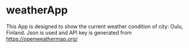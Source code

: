 # weatherApp
This App is designed to show the current weather condition of city: Oulu, Finland. 
Json is used and API key is generated from https://openweathermap.org/ 
